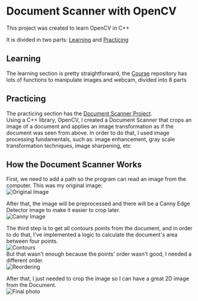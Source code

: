 # Document Scanner with OpenCV
This project was created to learn OpenCV in C++

It is divided in two parts: [Learning](https://github.com/raphaelleveque/DocumentScanner/tree/main/Course) and [Practicing](https://github.com/raphaelleveque/DocumentScanner/tree/main/DocumentScanner)


## Learning
The learning section is pretty straightforward, the [Course](https://github.com/raphaelleveque/DocumentScanner/tree/main/Course) repository has lots of functions to manipulate images and webcam, divided into 8 parts


## Practicing
The practicing section has the [Document Scanner Project](https://github.com/raphaelleveque/DocumentScanner/tree/main/DocumentScanner). <br/>
Using a C++ library, OpenCV, I created a Document Scanner that crops an image of a document and applies an image transformation as if the document was seen from above. In order to do that, I used image processing fundamentals, such as: image enhancement, gray scale transformation techniques, image sharpening, etc


## How the Document Scanner Works
First, we need to add a path so the program can read an image from the computer. This was my original image: <br/>
![Original Image](https://github.com/raphaelleveque/DocumentScanner/blob/main/images/original_image.jpeg) <br/>

After that, the image will be preprocessed and there will be a Canny Edge Detector image to make it easier to crop later. <br/>
![Canny Image](https://github.com/raphaelleveque/DocumentScanner/blob/main/images/canny_image.png) <br/>

The third step is to get all contours points from the document, and in order to do that, I've implemented a logic to calculate the document's area between four points. <br/>
![Contours](https://github.com/raphaelleveque/DocumentScanner/blob/main/images/contours.png) <br/>
But that wasn't enough because the points' order wasn't good, I needed a different order. <br/>
![Reordering](https://github.com/raphaelleveque/DocumentScanner/blob/main/images/after_reorder.png) <br/>

After that, I just needed to crop the image so I can have a great 2D image from the Document. <br/>
![Final photo](https://github.com/raphaelleveque/DocumentScanner/blob/main/images/final_result.png) <br/>
